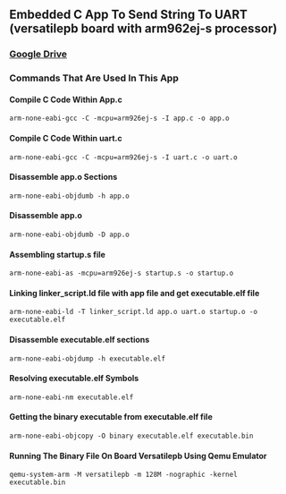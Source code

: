 ## Embedded C App To Send String To UART (versatilepb board with arm962ej-s processor)

### [Google Drive](https://drive.google.com/drive/folders/1azA8ii2c4cIe-YZ39sjIvAcVl8w14RWz?usp=sharing)

### Commands That Are Used In This App

#### Compile C Code Within App.c

```
arm-none-eabi-gcc -C -mcpu=arm926ej-s -I app.c -o app.o
```

#### Compile C Code Within uart.c

```
arm-none-eabi-gcc -C -mcpu=arm926ej-s -I uart.c -o uart.o
```

#### Disassemble app.o Sections

```
arm-none-eabi-objdumb -h app.o
```

#### Disassemble app.o

```
arm-none-eabi-objdumb -D app.o
```

#### Assembling startup.s file

```
arm-none-eabi-as -mcpu=arm926ej-s startup.s -o startup.o
```

#### Linking linker_script.ld file with app file and get executable.elf file

```
arm-none-eabi-ld -T linker_script.ld app.o uart.o startup.o -o executable.elf
```

#### Disassemble executable.elf sections

```
arm-none-eabi-objdump -h executable.elf
```

#### Resolving executable.elf Symbols

```
arm-none-eabi-nm executable.elf
```

#### Getting the binary executable from executable.elf file

```
arm-none-eabi-objcopy -O binary executable.elf executable.bin
```

#### Running The Binary File On Board Versatilepb Using Qemu Emulator

```
qemu-system-arm -M versatilepb -m 128M -nographic -kernel executable.bin
```

